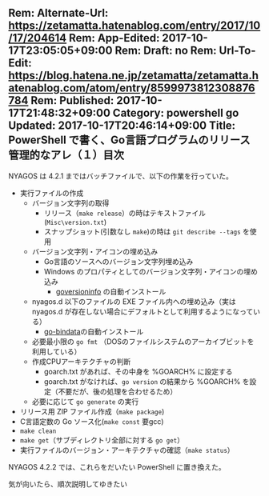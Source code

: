 Rem: Alternate-Url: https://zetamatta.hatenablog.com/entry/2017/10/17/204614
Rem: App-Edited: 2017-10-17T23:05:05+09:00
Rem: Draft: no
Rem: Url-To-Edit: https://blog.hatena.ne.jp/zetamatta/zetamatta.hatenablog.com/atom/entry/8599973812308876784
Rem: Published: 2017-10-17T21:48:32+09:00
Category: powershell go
Updated: 2017-10-17T20:46:14+09:00
Title: PowerShell で書く、Go言語プログラムのリリース管理的なアレ（１）目次
---
NYAGOS は 4.2.1 まではバッチファイルで、以下の作業を行っていた。

- 実行ファイルの作成
    - バージョン文字列の取得
        - リリース（`make release`）の時はテキストファイル(`Misc\version.txt`)
        - スナップショット(引数なし `make`)の時は `git describe --tags` を使用
    - バージョン文字列・アイコンの埋め込み
        - Go言語のソースへのバージョン文字列埋め込み
        - Windows のプロパティとしてのバージョン文字列・アイコンの埋め込み
            - [goversioninfo](https://github.com/josephspurrier/goversioninfo) の自動インストール
    - nyagos.d 以下のファイルの EXE ファイル内への埋め込み（実は nyagos.d が存在しない場合にデフォルトとして利用するようになっている）
        - [go-bindata](https://github.com/jteeuwen/go-bindata/)の自動インストール
    - 必要最小限の `go fmt` （DOSのファイルシステムのアーカイブビットを利用している）
    - 作成CPUアーキテクチャの判断
        - goarch.txt があれば、その中身を %GOARCH% に設定する
        - goarch.txt がなければ、`go version` の結果から %GOARCH% を設定（不要だが、後の処理を合わせるため）
    - 必要に応じて `go generate` の実行
- リリース用 ZIP ファイル作成（`make package`)
- C言語定数の Go ソース化(`make const` 要gcc)
- `make clean`
- `make get`（サブディレクトリ全部に対する `go get`）
- 実行ファイルのバージョン・アーキテクチャの確認（`make status`）

NYAGOS 4.2.2 では、これらをだいたい PowerShell に置き換えた。

気が向いたら、順次説明してゆきたい